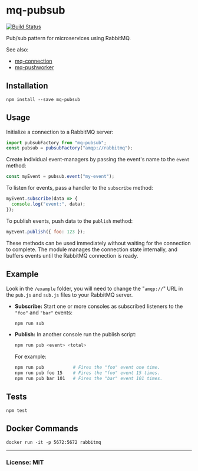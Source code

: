 # mq-pubsub

[![Build Status](https://travis-ci.org/philcockfield/mq-connection.svg?branch=master)](https://travis-ci.org/philcockfield/mq-connection)

Pub/sub pattern for microservices using RabbitMQ.

See also:
- [mq-connection](https://github.com/philcockfield/mq-connection)
- [mq-pushworker](https://github.com/philcockfield/mq-pushworker)


## Installation

    npm install --save mq-pubsub


## Usage
Initialize a connection to a RabbitMQ server:

```js
import pubsubFactory from "mq-pubsub";
const pubsub = pubsubFactory("amqp://rabbitmq");
```

Create individual event-managers by passing the event's name to the `event` method:

```js
const myEvent = pubsub.event("my-event");
```

To listen for events, pass a handler to the `subscribe` method:

```js
myEvent.subscribe(data => {
  console.log("event:", data);
});

```

To publish events, push data to the `publish` method:

```js
myEvent.publish({ foo: 123 });
```

These methods can be used immediately without waiting for the connection to complete.  The module manages the connection state internally, and buffers events until the RabbitMQ connection is ready.


## Example
Look in the `/example` folder, you will need to change the "`amqp://`" URL in the `pub.js` and `sub.js` files to your RabbitMQ server.

- **Subscribe:** Start one or more consoles as subscribed listeners to the `"foo"` and `"bar"` events:

    ```bash
    npm run sub
    ```

- **Publish:** In another console run the publish script:

    ```bash
    npm run pub <event> <total>
    ```

    For example:

    ```bash
    npm run pub           # Fires the "foo" event one time.
    npm run pub foo 15    # Fires the "foo" event 15 times.
    npm run pub bar 101   # Fires the "bar" event 101 times.
    ```


## Tests

    npm test


## Docker Commands

    docker run -it -p 5672:5672 rabbitmq


---
### License: MIT
